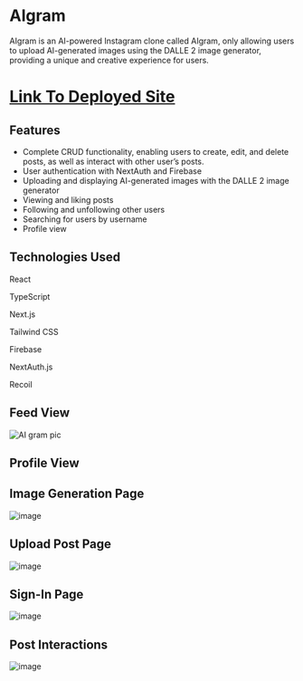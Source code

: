 # AIgram
AIgram is an AI-powered Instagram clone called AIgram, only allowing users to upload AI-generated images using
the DALLE 2 image generator, providing a unique and creative experience for users.

# [Link To Deployed Site](https://ai-gram.vercel.app/)

## Features
- Complete CRUD functionality, enabling users to create, edit, and delete posts, as well as interact with other user’s posts.
- User authentication with NextAuth and Firebase
- Uploading and displaying AI-generated images with the DALLE 2 image generator
- Viewing and liking posts
- Following and unfollowing other users
- Searching for users by username
- Profile view

## Technologies Used
React

TypeScript

Next.js

Tailwind CSS

Firebase

NextAuth.js

Recoil

## Feed View
![AI gram pic](https://user-images.githubusercontent.com/90979468/221099153-ff67bb16-97c5-4d1e-b8b0-ee9280184d08.png)

## Profile View

## Image Generation Page
![image](https://user-images.githubusercontent.com/90979468/221395026-99f0f9ca-df03-49a1-bc00-325ca5471b6f.png)

## Upload Post Page
![image](https://user-images.githubusercontent.com/90979468/221395121-a2e9f09f-18d8-4fda-8b91-8265a9ee3fdb.png)

## Sign-In Page
![image](https://user-images.githubusercontent.com/90979468/221395139-549f0efd-60e6-4d5e-b4d3-e57e973eaecc.png)

## Post Interactions
![image](https://user-images.githubusercontent.com/90979468/221395234-1da45ef1-f20f-4936-a8d5-339dd1b34571.png)

